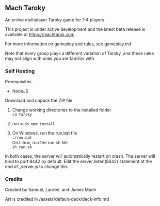 ## Mach Taroky
An online multiplayer Taroky game for 1-4 players.

This project is under active development and the latest beta release is available at https://machtarok.com.

For more information on gameplay and rules, see gameplay.md

Note that every group plays a different variation of Taroky, and these rules may not align with ones you are familiar with

### Self Hosting

Prerequisites: 

- NodeJS

Download and unpack the ZIP file

1. Change working directories to the installed folder\
`cd Taroky`


2. run `sudo npm install`


3. On Windows, run the run.bat file\
`./run.bat`\
On Linux, run the run.sh file\
`sh run.sh`

In both cases, the server will automatically restart on crash. The server will bind to port 8442 by default. Edit the server.listen(8442) statement at the end of _server.js to change this

### Credits

Created by Samuel, Lauren, and James Mach

Art is credited in /assets/default-deck/deck-info.md